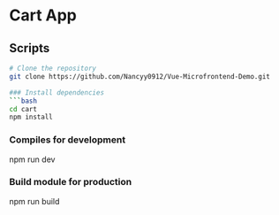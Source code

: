# Cart App

## Scripts

```bash
# Clone the repository
git clone https://github.com/Nancyy0912/Vue-Microfrontend-Demo.git

### Install dependencies
```bash
cd cart
npm install
```
### Compiles for development
npm run dev
### Build module for production
npm run build
```